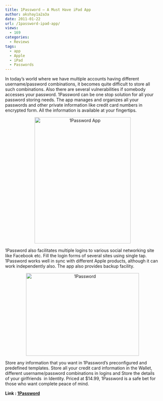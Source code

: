 ```yaml
---
title: 1Password – A Must Have iPad App
author: akshay1a2a3a
date: 2011-01-22
url: /1password-ipad-app/
views:
  - 169
categories:
  - Reviews
tags:
  - app
  - Apple
  - iPad
  - Passwords
---
```

In today&#8217;s world where we have multiple accounts having different username/password combinations, it becomes quite difficult to store all such combinations. Also there are several vulnerabilities if somebody accesses your password. 1Password can be one stop solution for all your password storing needs. The app manages and organizes all your passwords and other private information like credit card numbers in encrypted form. All the information is available at your fingertips.

<p style="text-align: center;">
  <a rel="attachment wp-att-36257" href="http://devilsworkshop.org/1password-ipad-app/1password-app/"><img class="size-full wp-image-36257 aligncenter" title="1Password App" src="http://cdn.devilsworkshop.org/files/2011/01/1Password-App.png" alt="1Password App" width="313" height="409" /></a>
</p>

1Password also facilitates multiple logins to various social networking site like Facebook etc. Fill the login forms of several sites using single tap. 1Password works well in sync with different Apple products, although it can work independently also. The app also provides backup facility.

<p style="text-align: center;">
  <a rel="attachment wp-att-36258" href="http://devilsworkshop.org/1password-ipad-app/1password/"><img class="size-full wp-image-36258 aligncenter" title="1Password" src="http://cdn.devilsworkshop.org/files/2011/01/1Password.png" alt="1Password" width="368" height="268" /></a>
</p>

Store any information that you want in 1Password&#8217;s preconfigured and predefined templates. Store all your credit card information in the Wallet, different username/password combinations in logins and Store the details of your girlfriends  in Identity. Priced at $14.99, 1Password is a safe bet for those who want complete peace of mind.

**Link : <a href="http://itunes.apple.com/us/app/1password-for-ipad/id364747489" onclick="_gaq.push(['_trackEvent', 'outbound-article', 'http://itunes.apple.com/us/app/1password-for-ipad/id364747489', '1Password']);" >1Password</a>**

